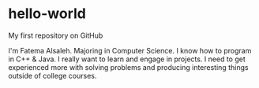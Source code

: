 # hello-world
My first repository on GitHub

I'm Fatema Alsaleh. Majoring in Computer Science. I know how to program in C++ & Java.
I really want to learn and engage in projects. I need to get experienced more with solving problems and producing interesting things outside of college courses. 
